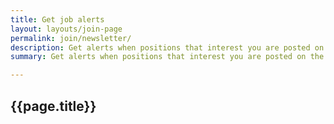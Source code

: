 ```yaml
---
title: Get job alerts
layout: layouts/join-page
permalink: join/newsletter/
description: Get alerts when positions that interest you are posted on the TTS website.
summary: Get alerts when positions that interest you are posted on the TTS website.

---
```

<section class="usa-section newsletter">
  <div class="grid-container">
    <div class="grid-row">
      <div class="desktop:grid-col-12 usa-prose">
        <h1>{{page.title}}</h1>
        <script 
          async
          src="https://public.govdelivery.com/assets/Signup.js"
          data-account-code="USGSATTS"
          data-signup-id="11386"></script>
      </div>
    </div>
  </div>
</section>
